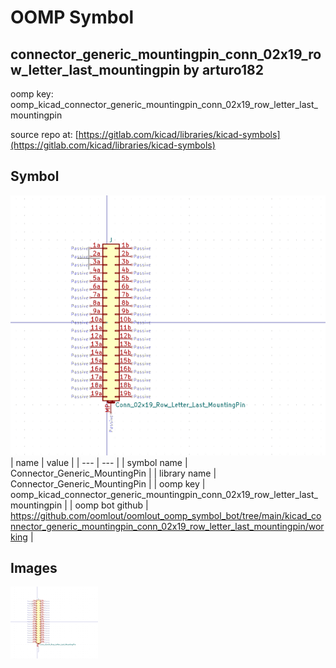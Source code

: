 # OOMP Symbol  
## connector_generic_mountingpin_conn_02x19_row_letter_last_mountingpin  by arturo182  
  
oomp key: oomp_kicad_connector_generic_mountingpin_conn_02x19_row_letter_last_mountingpin  
  
source repo at: [https://gitlab.com/kicad/libraries/kicad-symbols](https://gitlab.com/kicad/libraries/kicad-symbols)  
## Symbol  
  
[![working.png](working_600.png)](working.png)  
| name | value | 
| --- | --- | 
| symbol name | Connector_Generic_MountingPin | 
| library name | Connector_Generic_MountingPin | 
| oomp key | oomp_kicad_connector_generic_mountingpin_conn_02x19_row_letter_last_mountingpin | 
| oomp bot github | https://github.com/oomlout/oomlout_oomp_symbol_bot/tree/main/kicad_connector_generic_mountingpin_conn_02x19_row_letter_last_mountingpin/working | 
## Images  
  
[![working.png](working_140.png)](working.png)  
